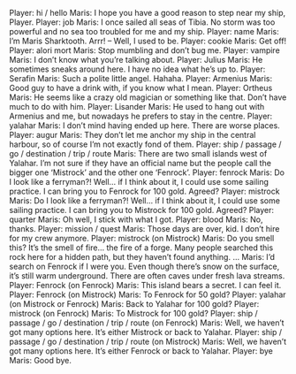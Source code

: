 Player: hi / hello
Maris: I hope you have a good reason to step near my ship, Player.
Player: job
Maris: I once sailed all seas of Tibia. No storm was too powerful and no sea too troubled for me and my ship.
Player: name
Maris: I’m Maris Sharktooth. Arrr! – Well, I used to be.
Player: cookie
Maris: Get off!
Player: alori mort
Maris: Stop mumbling and don’t bug me.
Player: vampire
Maris: I don’t know what you’re talking about.
Player: Julius
Maris: He sometimes sneaks around here. I have no idea what he’s up to.
Player: Serafin
Maris: Such a polite little angel. Hahaha.
Player: Armenius
Maris: Good guy to have a drink with, if you know what I mean.
Player: Ortheus
Maris: He seems like a crazy old magician or something like that. Don’t have much to do with him.
Player: Lisander
Maris: He used to hang out with Armenius and me, but nowadays he prefers to stay in the centre.
Player: yalahar
Maris: I don’t mind having ended up here. There are worse places.
Player: augur
Maris: They don’t let me anchor my ship in the central harbour, so of course I’m not exactly fond of them.
Player: ship / passage / go / destination / trip / route
Maris: There are two small islands west of Yalahar. I’m not sure if they have an official name but the people call the bigger one ‘Mistrock’ and the other one ‘Fenrock’.
Player: fenrock
Maris: Do I look like a ferryman?! Well… if I think about it, I could use some sailing practice. I can bring you to Fenrock for 100 gold. Agreed?
Player: mistrock
Maris: Do I look like a ferryman?! Well… if I think about it, I could use some sailing practice. I can bring you to Mistrock for 100 gold. Agreed?
Player: quarter
Maris: Oh well, I stick with what I got.
Player: blood
Maris: No, thanks.
Player: mission / quest
Maris: Those days are over, kid. I don’t hire for my crew anymore.
Player: mistrock (on Mistrock)
Maris: Do you smell this? It’s the smell of fire… the fire of a forge. Many people searched this rock here for a hidden path, but they haven’t found anything. …
Maris: I’d search on Fenrock if I were you. Even though there’s snow on the surface, it’s still warm underground. There are often caves under fresh lava streams.
Player: Fenrock (on Fenrock)
Maris: This island bears a secret. I can feel it.
Player: Fenrock (on Mistrock)
Maris: To Fenrock for 50 gold?
Player: yalahar (on Mistrock or Fenrock)
Maris: Back to Yalahar for 100 gold?
Player: mistrock (on Fenrock)
Maris: To Mistrock for 100 gold?
Player: ship / passage / go / destination / trip / route (on Fenrock)
Maris: Well, we haven’t got many options here. It’s either Mistrock or back to Yalahar.
Player: ship / passage / go / destination / trip / route (on Mistrock)
Maris: Well, we haven’t got many options here. It’s either Fenrock or back to Yalahar.
Player: bye
Maris: Good bye.